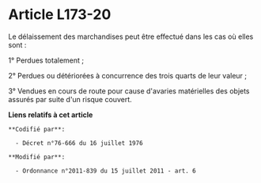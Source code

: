 # Article L173-20

Le délaissement des marchandises peut être effectué dans les cas où elles sont : 

1° Perdues totalement ;

2° Perdues ou détériorées à concurrence des trois quarts de leur valeur ;

3° Vendues en cours de route pour cause d'avaries matérielles des objets assurés par suite d'un risque couvert.

**Liens relatifs à cet article**

	**Codifié par**:

	  - Décret n°76-666 du 16 juillet 1976

	**Modifié par**:

	  - Ordonnance n°2011-839 du 15 juillet 2011 - art. 6
